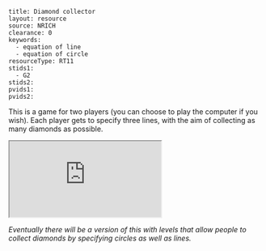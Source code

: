 ````
title: Diamond collector
layout: resource
source: NRICH
clearance: 0
keywords:
  - equation of line
  - equation of circle
resourceType: RT11
stids1:
  - G2
stids2:
pvids1:
pvids2:

````

This is a game for two players (you can choose to play the computer if you wish).  Each player gets to specify three lines, with the aim of collecting as many diamonds as possible.

<div class="row-fluid">
<iframe src="http://nrich.maths.org/content/id/5725/DiamondLinesNew.swf" class="span12 nrich-embed"></iframe>
</div>

_Eventually there will be a version of this with levels that allow people to collect diamonds by specifying circles as well as lines._
